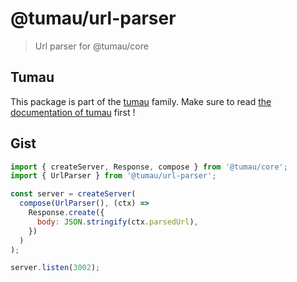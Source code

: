 <!-- This file has been generated by the norm script -->

# @tumau/url-parser

> Url parser for @tumau/core

## Tumau

This package is part of the [tumau](https://github.com/etienne-dldc/tumau) family. Make sure to read [the documentation of tumau](https://github.com/etienne-dldc/tumau) first !

## Gist

```js
import { createServer, Response, compose } from '@tumau/core';
import { UrlParser } from '@tumau/url-parser';

const server = createServer(
  compose(UrlParser(), (ctx) =>
    Response.create({
      body: JSON.stringify(ctx.parsedUrl),
    })
  )
);

server.listen(3002);
```
